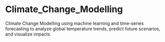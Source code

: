 # Climate_Change_Modelling
Climate Change Modelling using machine learning and time-series forecasting to analyze global temperature trends, predict future scenarios, and visualize impacts
